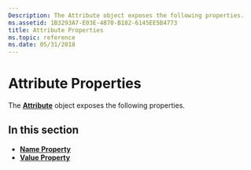 ```yaml
---
Description: The Attribute object exposes the following properties.
ms.assetid: 1B3293A7-E03E-4870-B182-6145EE5B4773
title: Attribute Properties
ms.topic: reference
ms.date: 05/31/2018
---
```


# Attribute Properties

The [**Attribute**](attribute.md) object exposes the following properties.

## In this section

-   [**Name Property**](attribute-name.md)
-   [**Value Property**](attribute-value.md)

 

 



